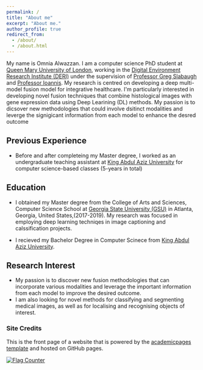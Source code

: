 ```yaml
---
permalink: /
title: "About me"
excerpt: "About me."
author_profile: true
redirect_from: 
  - /about/
  - /about.html
---
```


My name is Omnia Alwazzan. I am a computer science PhD student at [Queen Mary University of London](https://www.qmul.ac.uk/), working in the [ Digital Environment Research Institute (DERI)](https://www.qmul.ac.uk/deri/) under the supervision of [Professor Greg Slabaugh](http://eecs.qmul.ac.uk/profiles/slabaughgreg.html) and [Professor Ioannis](https://sites.google.com/view/ioannispatras/home). My research is centred on developing a deep multi-model fusion model for integrative healthcare. I'm particularly interested in developing novel fusion techniques that combine histological images with gene expression data using Deep Learining (DL) methods. My passion is to dicsover new methodologies that could involve dsitinct modalities and leverge the signigicant information from each model to enhance the desred outcome 


## Previous Experience 
 * Before and after completeing my Master degree, I worked as an undergraduate teaching assistant at [King Abdul Aziz University](https://www.kau.edu.sa/home_english.aspx) for computer science-based classes (5-years in total)

## Education  
* I obtained my Master degree from the College of Arts and Sciences, Computer Science School at [Georgia State University (GSU)](https://www.gsu.edu/) in Atlanta, Georgia, United States,(2017-2019). My research was focused in employing deep learning techniqes in image captioning and calssification projects. 

* I recieved my Bachelor Degree in Computer Scinece from [King Abdul Aziz University](https://www.kau.edu.sa/home_english.aspx).

## Research Interest 
* My passion is to discover new fusion methodologies that can incorporate various modalities and leverage the important information from each model to improve the desired outcome.
* I am  also looking for novel methods for classifying and segmenting medical images, as well as for localising and recognising objects of interest.
### Site Credits
This is the front page of a website that is powered by the [academicpages template](https://github.com/academicpages/academicpages.github.io) and hosted on GitHub pages. 

<a href="https://info.flagcounter.com/djR8"><img src="https://s01.flagcounter.com/map/djR8/size_l/txt_000000/border_CCCCCC/pageviews_0/viewers_0/flags_0/" alt="Flag Counter" border="0"></a>
